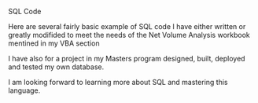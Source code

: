 SQL Code

Here are several fairly basic example of SQL code I have either written or greatly modifided to meet the needs of the Net Volume Analysis workbook mentined in my VBA section

I have also for a project in my Masters program designed, built, deployed and tested my own database.

I am looking forward to learning more about SQL and mastering this language.
